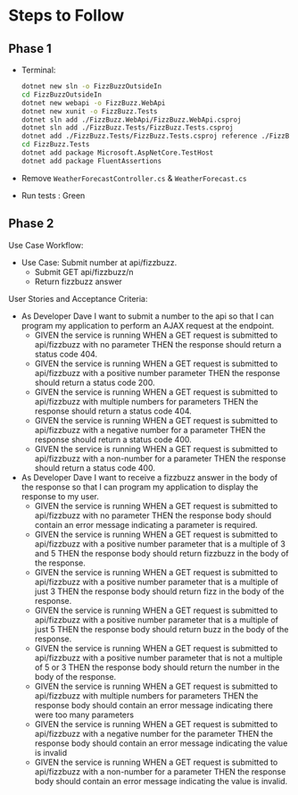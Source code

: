 # Steps to Follow

## Phase 1

* Terminal:
  
    ```bash
    dotnet new sln -o FizzBuzzOutsideIn
    cd FizzBuzzOutsideIn
    dotnet new webapi -o FizzBuzz.WebApi
    dotnet new xunit -o FizzBuzz.Tests
    dotnet sln add ./FizzBuzz.WebApi/FizzBuzz.WebApi.csproj
    dotnet sln add ./FizzBuzz.Tests/FizzBuzz.Tests.csproj
    dotnet add ./FizzBuzz.Tests/FizzBuzz.Tests.csproj reference ./FizzBuzz.WebApi/FizzBuzz.WebApi.csproj
    cd FizzBuzz.Tests
    dotnet add package Microsoft.AspNetCore.TestHost
    dotnet add package FluentAssertions
    ```

* Remove `WeatherForecastController.cs` & `WeatherForecast.cs`
* Run tests : Green

## Phase 2

Use Case Workflow:

* Use Case: Submit number at api/fizzbuzz.
  * Submit GET api/fizzbuzz/n
  * Return fizzbuzz answer

User Stories and Acceptance Criteria:

* As Developer Dave I want to submit a number to the api so that I can program my application to perform an AJAX request at the endpoint.
  * GIVEN the service is running WHEN a GET request is submitted to api/fizzbuzz with no parameter THEN the response should return a status code 404.
  * GIVEN the service is running WHEN a GET request is submitted to api/fizzbuzz with a positive number parameter THEN the response should return a status code 200.
  * GIVEN the service is running WHEN a GET request is submitted to api/fizzbuzz with multiple numbers for parameters THEN the response should return a status code 404.
  * GIVEN the service is running WHEN a GET request is submitted to api/fizzbuzz with a negative number for a parameter THEN the response should return a status code 400.
  * GIVEN the service is running WHEN a GET request is submitted to api/fizzbuzz with a non-number for a parameter THEN the response should return a status code 400.
* As Developer Dave I want to receive a fizzbuzz answer in the body of the response so that I can program my application to display the response to my user.
  * GIVEN the service is running WHEN a GET request is submitted to api/fizzbuzz with no parameter THEN the response body should contain an error message indicating a parameter is required.
  * GIVEN the service is running WHEN a GET request is submitted to api/fizzbuzz with a positive number parameter that is a multiple of 3 and 5 THEN the response body should return fizzbuzz in the body of the response.
  * GIVEN the service is running WHEN a GET request is submitted to api/fizzbuzz with a positive number parameter that is a multiple of just 3 THEN the response body should return fizz in the body of the response.
  * GIVEN the service is running WHEN a GET request is submitted to api/fizzbuzz with a positive number parameter that is a multiple of just 5 THEN the response body should return buzz in the body of the response.
  * GIVEN the service is running WHEN a GET request is submitted to api/fizzbuzz with a positive number parameter that is not a multiple of 5 or 3 THEN the response body should return the number in the body of the response.
  * GIVEN the service is running WHEN a GET request is submitted to api/fizzbuzz with multiple numbers for parameters THEN the response body should contain an error message indicating there were too many parameters
  * GIVEN the service is running WHEN a GET request is submitted to api/fizzbuzz with a negative number for the parameter THEN the response body should contain an error message indicating the value is invalid
  * GIVEN the service is running WHEN a GET request is submitted to api/fizzbuzz with a non-number for a parameter THEN the response body should contain an error message indicating the value is invalid.
